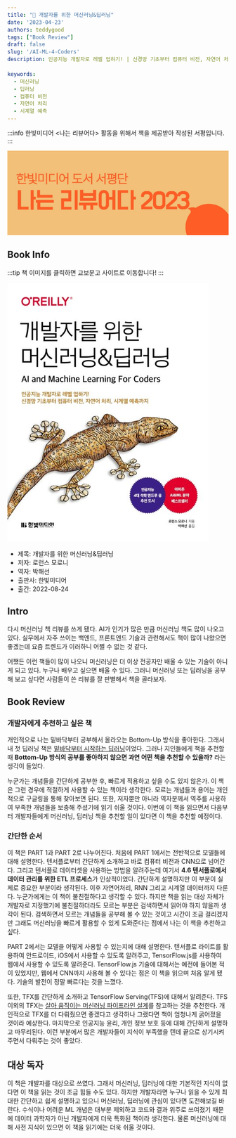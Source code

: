 ```yaml
---
title: "📖 개발자를 위한 머신러닝&딥러닝"
date: '2023-04-23'
authors: teddygood
tags: ["Book Review"]
draft: false
slug: '/AI-ML-4-Coders'
description: 인공지능 개발자로 레벨 업하기! | 신경망 기초부터 컴퓨터 비전, 자연어 처리, 시계열 예측까지

keywords:
  - 머신러닝 
  - 딥러닝
  - 컴퓨터 비전
  - 자연어 처리
  - 시계열 예측
---
```


:::info
한빛미디어 <나는 리뷰어다> 활동을 위해서 책을 제공받아 작성된 서평입니다.
:::

![나는 리뷰어다 2023](../assets/I-am-reviewer-2023.jpg)

## Book Info

:::tip
책 이미지를 클릭하면 교보문고 사이트로 이동합니다!
:::

[![책](../assets/review/AI-ML-4-Coders.jpg)](https://product.kyobobook.co.kr/detail/S000061585519)

- 제목: 개발자를 위한 머신러닝&딥러닝
- 저자: 로런스 모로니
- 역자: 박해선
- 출판사: 한빛미디어
- 출간: 2022-08-24

<!--truncate-->

## Intro

다시 머신러닝 책 리뷰를 쓰게 됐다. AI가 인기가 많은 만큼 머신러닝 책도 많이 나오고 있다. 실무에서 자주 쓰이는 백엔드, 프론트엔드 기술과 관련해서도 책이 많이 나왔으면 좋겠는데 요즘 트렌드가 이러하니 어쩔 수 없는 것 같다. 

어쨌든 이런 책들이 많이 나오니 머신러닝은 더 이상 전공자만 배울 수 있는 기술이 아니게 되고 있다. 누구나 배우고 싶으면 배울 수 있다. 그러니 머신러닝 또는 딥러닝을 공부해 보고 싶다면 사람들이 쓴 리뷰를 잘 판별해서 책을 골라보자. 

## Book Review

### 개발자에게 추천하고 싶은 책

개인적으로 나는 밑바닥부터 공부해서 올라오는 Bottom-Up 방식을 좋아한다. 그래서 내 첫 딥러닝 책은 [밑바닥부터 시작하는 딥러닝](https://teddygood.github.io/blog/deep-learning-from-scratch)이었다. 그러나 지인들에게 책을 추천할 때 **Bottom-Up 방식의 공부를 좋아하지 않으면 과연 어떤 책을 추천할 수 있을까?** 라는 생각이 들었다. 

누군가는 개념들을 간단하게 공부한 후, 빠르게 적용하고 싶을 수도 있지 않은가. 이 책은 그런 경우에 적절하게 사용할 수 있는 책이라 생각한다. 모르는 개념들과 용어는 개인적으로 구글링을 통해 찾아보면 된다. 또한, 저자뿐만 아니라 역자분께서 역주를 사용하여 부족한 개념들을 보충해 주셨기에 읽기 쉬울 것이다. 이번에 이 책을 읽으면서 다음부터 개발자들에게 머신러닝, 딥러닝 책을 추천할 일이 있다면 이 책을 추천할 예정이다. 

### 간단한 순서

이 책은 PART 1과 PART 2로 나누어진다. 처음에 PART 1에서는 전반적으로 모델들에 대해 설명한다. 텐서플로부터 간단하게 소개하고 바로 컴퓨터 비전과 CNN으로 넘어간다. 그리고 텐서플로 데이터셋을 사용하는 방법을 알려주는데 여기서 **4.6 텐서플로에서 데이터 관리를 위한 ETL 프로세스**가 인상적이었다. 간단하게 설명하지만 이 부분이 실제로 중요한 부분이라 생각된다. 이후 자연어처리, RNN 그리고 시계열 데이터까지 다룬다. 누군가에게는 이 책이 불친절하다고 생각할 수 있다. 하지만 책을 읽는 대상 자체가 개발자로 지정했기에 불친절하더라도 모르는 부분은 검색하면서 읽어야 하지 않을까 생각이 된다. 검색하면서 모르는 개념들을 공부해 볼 수 있는 것이고 시간이 조금 걸리겠지만 그래도 머신러닝을 빠르게 활용할 수 있게 도와준다는 점에서 나는 이 책을 추천하고 싶다.

PART 2에서는 모델을 어떻게 사용할 수 있는지에 대해 설명한다. 
 텐서플로 라이트를 활용하여 안드로이드, iOS에서 사용할 수 있도록 알려주고, TensorFlow.js를 사용하여 웹에서 사용할 수 있도록 알려준다. TensorFlow.js 기술에 대해서는 예전에 들어본 적이 있었지만, 웹에서 CNN까지 사용해 볼 수 있다는 점은 이 책을 읽으며 처음 알게 됐다. 기술의 발전이 정말 빠르다는 것을 느꼈다.

또한, TFX를 간단하게 소개하고 TensorFlow Serving(TFS)에 대해서 알려준다. TFS 이외의 TFX는 [살아 움직이는 머신러닝 파이프라인 설계](https://teddygood.github.io/blog/building-machine-learning-pipelines)를 참고하는 것을 추천한다. 개인적으로 TFX를 더 다뤄줬으면 좋겠다고 생각하나 그랬다면 책이 엄청나게 굵어졌을 것이라 예상한다. 마지막으로 인공지능 윤리, 개인 정보 보호 등에 대해 간단하게 설명하고 마무리된다. 이런 부분에서 많은 개발자들이 지식이 부족했을 텐데 끝으로 상기시켜 주면서 다뤄주는 것이 좋았다.

## 대상 독자

이 책은 개발자를 대상으로 쓰였다. 그래서 머신러닝, 딥러닝에 대한 기본적인 지식이 없다면 이 책을 읽는 것이 조금 힘들 수도 있다. 하지만 개발자라면 누구나 읽을 수 있게 최대한 간단하고 쉽게 설명하고 있으니 머신러닝, 딥러닝에 관심이 있다면 도전해보길 바란다. 수식이나 어려운 ML 개념은 대부분 제외하고 코드와 결과 위주로 쓰여졌기 때문에 데이터 과학자가 아닌 개발자에게 더욱 특화된 책이라 생각한다. 물론 머신러닝에 대해 사전 지식이 있으면 이 책을 읽기에는 더욱 쉬울 것이다.
